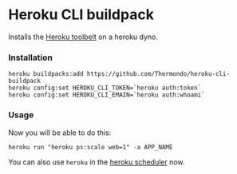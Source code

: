 # Heroku CLI buildpack

Installs the [Heroku toolbelt][heroku-toolbelt] on a heroku dyno.

### Installation

```shell
heroku buildpacks:add https://github.com/Thermondo/heroku-cli-buildpack
heroku config:set HEROKU_CLI_TOKEN=`heroku auth:token`
heroku config:set HEROKU_CLI_EMAIN=`heroku auth:whoami`
```

### Usage

Now you will be able to do this:

```
heroku run "heroku ps:scale web=1" -a APP_NAME
```

You can also use `heroku` in the [heroku scheduler][heroku-scheduler] now.

[heroku-toolbelt]: https://toolbelt.heroku.com
[heroku-scheduler]: https://devcenter.heroku.com/articles/scheduler

